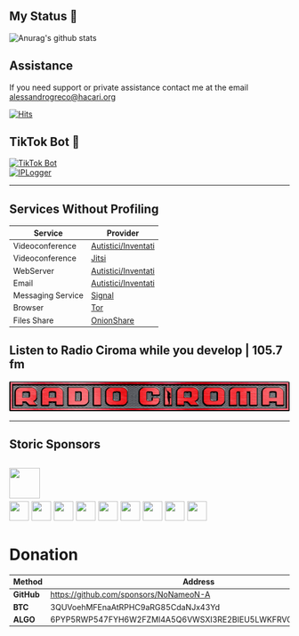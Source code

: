 ## My Status 💯
![Anurag's github stats](https://github-readme-stats.vercel.app/api?username=NoNameoN-A&show_icons=true&theme=dark)

## Assistance
If you need support or private assistance contact me at the email alessandrogreco@hacari.org

[![Hits](https://hits.seeyoufarm.com/api/count/incr/badge.svg?url=https%3A%2F%2Fgithub.com%2FNoNameoN-A&count_bg=%23555555&title_bg=%23555555&icon=github.svg&icon_color=%23E7E7E7&title=Views+Count&edge_flat=false)](https://github.com/NoNameoN-A/)

## TikTok Bot 🤖
[![TikTok Bot](https://github-readme-stats.vercel.app/api/pin/?username=NoNameoN-A&repo=TikTok-Follow-Heart-Views-Bot&show_icons=true&theme=dark)](https://github.com/NoNameoN-A/TikTok-Follow-Heart-Views-Bot)</br>
[![IPLogger](https://github-readme-stats.vercel.app/api/pin/?username=NoNameoN-A&repo=IP-Logger&show_icons=true&theme=dark)](https://github.com/NoNameoN-A/IP-Logger)

---

## Services Without Profiling

|Service|Provider|
|--|--|
|Videoconference|[Autistici/Inventati](https://vc.autistici.org/)|
|Videoconference|[Jitsi](https://meet.jit.si/)|
|WebServer|[Autistici/Inventati](https://vc.autistici.org/)|
|Email|[Autistici/Inventati](https://vc.autistici.org/)|
|Messaging Service|[Signal](https://signal.org/download/)|
|Browser|[Tor](https://www.torproject.org/download/)|
|Files Share|[OnionShare](https://onionshare.org/)|

## Listen to Radio Ciroma while you develop | 105.7 fm 

[![Radio Ciroma](https://github.com/NoNameoN-A/NoNameoN-A/blob/main/img/radio_ciroma.png)](http://www.ciroma.org/)

--- 
## Storic Sponsors
<a href="https://github.com/Apocalyps2001" target="_blank"><img src="https://avatars.githubusercontent.com/u/82934936?v=4" width="55" height="55"></a></br>
<a href="https://github.com/zerenity23" target="_blank"><img src="https://avatars.githubusercontent.com/u/76807999?v=4" width="35" height="35"></a>
<a href="https://github.com/mateo787" target="_blank"><img src="https://avatars.githubusercontent.com/u/70239893?v=4" width="35" height="35"></a>
<a href="https://github.com/Cosentino108" target="_blank"><img src="https://avatars.githubusercontent.com/u/81426885?v=4" width="35" height="35"></a>
<a href="https://github.com/mindofcam" target="_blank"><img src="https://avatars.githubusercontent.com/u/82601251?v=4" width="35" height="35"></a>
<a href="https://github.com/London200" target="_blank"><img src="https://avatars.githubusercontent.com/u/69599253?v=4" width="35" height="35"></a>
<a href="https://github.com/commander0" target="_blank"><img src="https://avatars.githubusercontent.com/u/24908568?v=4" width="35" height="35"></a>
<a href="https://github.com/KroSty88" target="_blank"><img src="https://avatars.githubusercontent.com/u/84800246?v=4" width="35" height="35"></a>
<a href="https://github.com/ashraf218" target="_blank"><img src="https://avatars.githubusercontent.com/u/76716545?v=4" width="35" height="35"></a>
<a href="https://github.com/Juma1091" target="_blank"><img src="https://avatars.githubusercontent.com/u/84912204?v=4" width="35" height="35"></a>
---
# Donation
|Method|Address|
|--|--|
|**GitHub**|https://github.com/sponsors/NoNameoN-A|
|**BTC**|3QUVoehMFEnaAtRPHC9aRG85CdaNJx43Yd|
|**ALGO**|6PYP5RWP547FYH6W2FZMI4A5Q6VWSXI3RE2BIEU5LWKFRVG3VX75YTVNEI|
